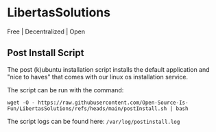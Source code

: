 # LibertasSolutions
Free | Decentralized | Open


## Post Install Script
The post (k)ubuntu installation script installs the default application and "nice to haves" that comes with our linux os installation service.

The script can be run with the command:
```shell
wget -O - https://raw.githubusercontent.com/Open-Source-Is-Fun/LibertasSolutions/refs/heads/main/postInstall.sh | bash
```
The script logs can be found here: `/var/log/postinstall.log`

